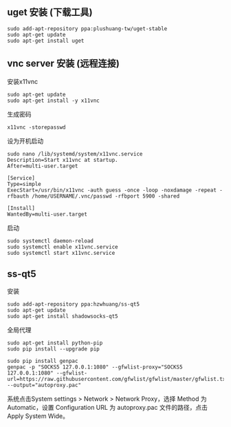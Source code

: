 ## uget 安装  (下载工具)
```shell
sudo add-apt-repository ppa:plushuang-tw/uget-stable
sudo apt-get update
sudo apt-get install uget
```

## vnc server 安装 (远程连接)
安装x11vnc
```
sudo apt-get update
sudo apt-get install -y x11vnc
```
生成密码
```
x11vnc -storepasswd
```
设为开机启动
```
sudo nano /lib/systemd/system/x11vnc.service
Description=Start x11vnc at startup.
After=multi-user.target

[Service]
Type=simple
ExecStart=/usr/bin/x11vnc -auth guess -once -loop -noxdamage -repeat -rfbauth /home/USERNAME/.vnc/passwd -rfbport 5900 -shared

[Install]
WantedBy=multi-user.target
```
启动
```
sudo systemctl daemon-reload
sudo systemctl enable x11vnc.service
sudo systemctl start x11vnc.service
```

## ss-qt5
安装
```
sudo add-apt-repository ppa:hzwhuang/ss-qt5
sudo apt-get update
sudo apt-get install shadowsocks-qt5
```
全局代理
```
sudo apt-get install python-pip
sudo pip install --upgrade pip

sudo pip install genpac
genpac -p "SOCKS5 127.0.0.1:1080" --gfwlist-proxy="SOCKS5 127.0.0.1:1080" --gfwlist-url=https://raw.githubusercontent.com/gfwlist/gfwlist/master/gfwlist.txt --output="autoproxy.pac"
```
系统点击System settings > Network > Network Proxy，选择 Method 为 Automatic，设置 Configuration URL 为 autoproxy.pac 文件的路径，点击 Apply System Wide。